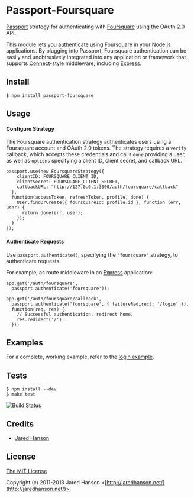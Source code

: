 # Passport-Foursquare

[Passport](http://passportjs.org/) strategy for authenticating with [Foursquare](https://foursquare.com/)
using the OAuth 2.0 API.

This module lets you authenticate using Foursquare in your Node.js applications.
By plugging into Passport, Foursquare authentication can be easily and
unobtrusively integrated into any application or framework that supports
[Connect](http://www.senchalabs.org/connect/)-style middleware, including
[Express](http://expressjs.com/).

## Install

    $ npm install passport-foursquare

## Usage

#### Configure Strategy

The Foursquare authentication strategy authenticates users using a Foursquare
account and OAuth 2.0 tokens.  The strategy requires a `verify` callback, which
accepts these credentials and calls `done` providing a user, as well as
`options` specifying a client ID, client secret, and callback URL.

    passport.use(new FoursquareStrategy({
        clientID: FOURSQUARE_CLIENT_ID,
        clientSecret: FOURSQUARE_CLIENT_SECRET,
        callbackURL: "http://127.0.0.1:3000/auth/foursquare/callback"
      },
      function(accessToken, refreshToken, profile, done) {
        User.findOrCreate({ foursquareId: profile.id }, function (err, user) {
          return done(err, user);
        });
      }
    ));

#### Authenticate Requests

Use `passport.authenticate()`, specifying the `'foursquare'` strategy, to
authenticate requests.

For example, as route middleware in an [Express](http://expressjs.com/)
application:

    app.get('/auth/foursquare',
      passport.authenticate('foursquare'));

    app.get('/auth/foursquare/callback', 
      passport.authenticate('foursquare', { failureRedirect: '/login' }),
      function(req, res) {
        // Successful authentication, redirect home.
        res.redirect('/');
      });

## Examples

For a complete, working example, refer to the [login example](https://github.com/jaredhanson/passport-foursquare/tree/master/examples/login).

## Tests

    $ npm install --dev
    $ make test

[![Build Status](https://secure.travis-ci.org/jaredhanson/passport-foursquare.png)](http://travis-ci.org/jaredhanson/passport-foursquare)

## Credits

  - [Jared Hanson](http://github.com/jaredhanson)

## License

[The MIT License](http://opensource.org/licenses/MIT)

Copyright (c) 2011-2013 Jared Hanson <[http://jaredhanson.net/](http://jaredhanson.net/)>

